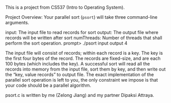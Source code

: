 This is a project from CS537 (Intro to Operating System).

Project Overview:
Your parallel sort (`psort`) will take three command-line arguments.

input: The input file to read records for sort
output: The output file where records will be written after sort
numThreads: Number of threads that shall perform the sort operation.
prompt> ./psort input output 4

The input file will consist of records; within each record is a key. The key is the first four bytes of the record. The records are fixed-size, and are each 100 bytes (which includes the key). A successful sort will read all the records into memory from the input file, sort them by key, and then write out the “key, value records” to output file. The exact implementation of the parallel sort operation is left to you, the only constraint we impose is that your code should be a parallel algorithm.

psort.c is written by me (Zelong Jiang) and my partner Dipaksi Attraya.
